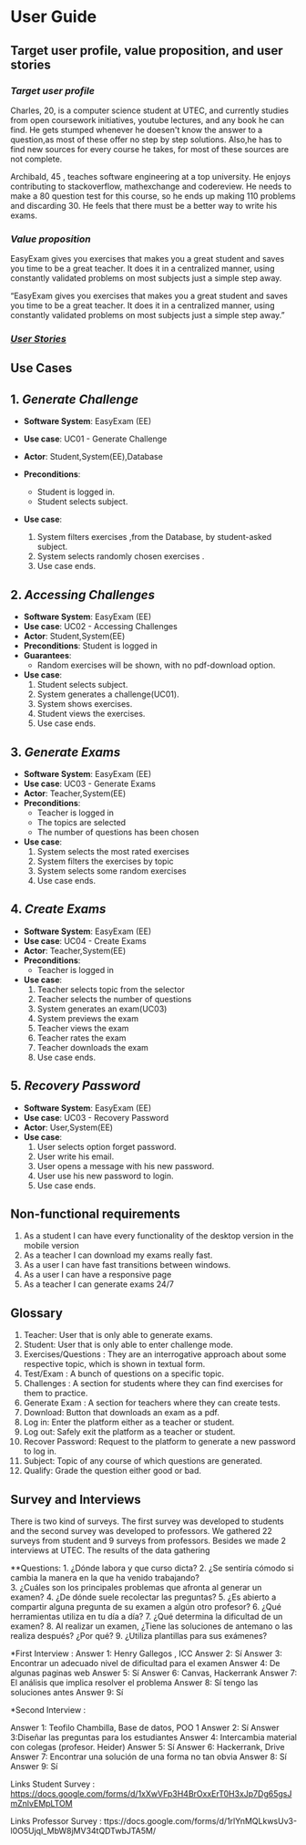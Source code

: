 # **User Guide**

## **Target user profile, value proposition, and user stories**

### ***Target user profile***
Charles, 20, is a computer science student at UTEC, and currently studies from open coursework initiatives, youtube lectures, and any book he can find. He  gets stumped whenever he doesen't know the answer to a question,as most of these offer no step by step solutions. Also,he has to find new sources for every course he takes, for most of these sources are not complete.

Archibald, 45 , teaches software engineering at a top university. He enjoys contributing to stackoverflow, mathexchange and codereview. He needs to make a 80 question test for this course, so he ends up making 110 problems and discarding 30. He feels that there must be a better way to write his exams.

### ***Value proposition***
EasyExam gives you exercises that makes you a great student and saves you time to be a great teacher. It does it in a centralized manner, using constantly validated problems on most subjects just a simple step away.

“EasyExam gives you exercises that makes you a great student and saves you time to be a great teacher. It does it in a centralized manner, using constantly validated problems on most subjects just a simple step away.”

### ***[User Stories](https://github.com/utec-cs2901-2019-2/easy-exam-grupo-uno/blob/develop/User-Guide/User_Stories.md)***

## **Use Cases**

## 1. _Generate Challenge_

* **Software System**: EasyExam (EE)
* **Use case**: UC01 - Generate Challenge
* **Actor**: Student,System(EE),Database
* **Preconditions**: 
    * Student is logged in. 
    * Student selects subject.
    
* **Use case**:
    1. System filters exercises ,from the Database,  by  student-asked subject.
    2. System selects randomly chosen exercises .
    3. Use case ends.


## 2. _Accessing Challenges_
* **Software System**: EasyExam (EE)
* **Use case**: UC02 - Accessing Challenges
* **Actor**: Student,System(EE)
* **Preconditions**: Student is logged in 
* **Guarantees**:
    * Random exercises will be shown, with no pdf-download option.
* **Use case**:
    1. Student selects subject.
    2. System generates a challenge(UC01).
    3. System shows exercises.
    4. Student views the exercises.
    5. Use case ends.

## 3. _Generate Exams_
* **Software System**: EasyExam (EE)
* **Use case**: UC03 - Generate Exams
* **Actor**: Teacher,System(EE)
* **Preconditions**:
   * Teacher is logged in
   * The topics are selected
   * The number of questions has been chosen
* **Use case**:
    1. System selects the most rated exercises
    2. System filters the exercises by topic
    3. System selects some random exercises
    4. Use case ends.
    
## 4. _Create Exams_
* **Software System**: EasyExam (EE)
* **Use case**: UC04 - Create Exams
* **Actor**: Teacher,System(EE)
* **Preconditions**:
   * Teacher is logged in
* **Use case**:
    1. Teacher selects topic from the selector
    2. Teacher selects the number of questions
    3. System generates an exam(UC03)
    4. System previews the exam
    5. Teacher views the exam
    6. Teacher rates the exam
    7. Teacher downloads the exam
    8. Use case ends.

## 5. _Recovery Password_
* **Software System**: EasyExam (EE)
* **Use case**: UC03 - Recovery Password
* **Actor**: User,System(EE) 
* **Use case**:
    1. User selects option forget password.
    2. User write his email.
    3. User opens a message with his new password.
    5. User use his new password to login.
    6. Use case ends.

## **Non-functional requirements**
   1. As a student I can have every functionality of the desktop version in the mobile version
   2. As a teacher I can download my exams really fast.
   3. As a user I can have fast transitions between windows.
   4. As a user I can have a responsive page
   5. As a teacher I can generate exams 24/7
## **Glossary**
   1. Teacher: User that is only able to generate exams.
   2. Student: User that is only able to enter challenge mode.
   3. Exercises/Questions : They are an interrogative approach about some respective topic, which is shown in textual form.
   4. Test/Exam : A bunch of questions on a specific topic.
   5. Challenges : A section for students where they can find exercises for them to practice.
   6. Generate Exam : A section for teachers where they can create tests.
   7. Download: Button that downloads an exam as a pdf.
   8. Log in: Enter the platform either as a teacher or student.
   9. Log out: Safely exit the platform as a teacher or student.
   10. Recover Password: Request to the platform to generate a new password to log in.
   11. Subject: Topic of any course of which questions are generated.
   12. Qualify: Grade the question either good or bad.

## **Survey and Interviews**

   There is two kind of surveys. The first survey was developed to students and the second survey was developed to professors. We gathered 22 surveys from student and 9 surveys from professors. Besides we made 2 interviews at UTEC. 
   The results of the data gathering 
   
   **Questions:
          1. ¿Dónde labora y que curso dicta?
          2. ¿Se sentiría cómodo si cambia la manera en la que ha venido trabajando?   
          3. ¿Cuáles son los principales problemas que afronta al generar un examen?
          4. ¿De dónde suele recolectar las preguntas?
          5. ¿Es abierto a compartir alguna pregunta de su examen a algún otro profesor?
          6. ¿Qué herramientas utiliza en tu día a día?
          7. ¿Qué determina la dificultad de un examen?
          8. Al realizar un examen, ¿Tiene las soluciones de antemano o las realiza después? ¿Por qué?
          9. ¿Utiliza plantillas para sus exámenes?
      
   *First Interview : 
   Answer 1: Henry Gallegos , ICC
   Answer 2: Sí
   Answer 3: Encontrar un adecuado nivel de dificultad para el examen
   Answer 4: De algunas paginas web
   Answer 5: Sí
   Answer 6: Canvas, Hackerrank
   Answer 7: El análisis que implica resolver el problema
   Answer 8: Sí tengo las soluciones antes
   Answer 9: Sí
   
   *Second Interview : 

   Answer 1: Teofilo Chambilla, Base de datos, POO 1
   Answer 2: Sí
   Answer 3:Diseñar las preguntas para los estudiantes
   Answer 4: Intercambia material con colegas (profesor. Heider)
   Answer 5: Sí
   Answer 6: Hackerrank, Drive
   Answer 7: Encontrar una solución de una forma no tan obvia
   Answer 8: Sí 
   Answer 9: Sí
   
   Links Student Survey :
   https://docs.google.com/forms/d/1xXwVFp3H4BrOxxErT0H3xJp7Dg65gsJmZnlvEMpLTOM
   
   Links Professor Survey :
   ttps://docs.google.com/forms/d/1rlYnMQLkwsUv3-l0O5UjqI_MbW8jMV34tQDTwbJTA5M/
   
   
